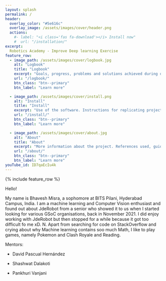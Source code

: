 ```yaml
---
layout: splash
permalink: /
header:
  overlay_color: "#5e616c"
  overlay_image: /assets/images/cover/header.png
  actions:
    #- label: "<i class='fas fa-download'></i> Install now"
    #  url: "/installation/"
excerpt: 
  Robotics Academy - Improve Deep learning Exercise
feature_row:
  - image_path: /assets/images/cover/logbook.jpg
    alt: "Logbook"
    title: "Logbook"
    excerpt: "Goals, progress, problems and solutions achieved during development"
    url: "/logbook/"
    btn_class: "btn--primary"
    btn_label: "Learn more"

  - image_path: /assets/images/cover/install.png
    alt: "Install"
    title: "Install"
    excerpt: "Use of the software. Instructions for replicating project content."
    url: "/install/"
    btn_class: "btn--primary"
    btn_label: "Learn more"

  - image_path: /assets/images/cover/about.jpg
    alt: "About"
    title: "About"
    excerpt: "More information about the project. References used, guides, articles, etc."
    url: "/about/"
    btn_class: "btn--primary"
    btn_label: "Learn more"   
youTube_id: ID7qaEcIu4k
---
```


{% include feature_row %}

Hello!

My name is Bhavesh Misra, a sophomore at BITS Pilani, Hyderabad Campus, India. I am a machine learning and Computer Vision enthusiast and found out about JdeRobot from a senior who showed it to us when I started looking for various GSoC organisations, back in November 2021. I did enjoy working with JdeRobot but then stopped for a while because it got too difficult fo me xD. N. Apart from searching for code on StackOverflow and crying about why Machine learning contains soo much Math, I like to play games, namely Pokemon and Clash Royale and Reading.

Mentors:

* David Pascual Hernández

* Shashwat Dalakoti

* Pankhuri Vanjani